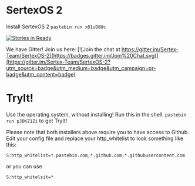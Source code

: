 SertexOS 2
==========
Install SertexOS 2
```pastebin run x01uD8Uc```

[![Stories in Ready](https://badge.waffle.io/Sertex-Team/SertexOS-2.png?label=ready&title=Ready)](https://waffle.io/Sertex-Team/SertexOS-2)

We have Gitter! Join us here: [![Join the chat at https://gitter.im/Sertex-Team/SertexOS-2](https://badges.gitter.im/Join%20Chat.svg)](https://gitter.im/Sertex-Team/SertexOS-2?utm_source=badge&utm_medium=badge&utm_campaign=pr-badge&utm_content=badge)

TryIt!
==========
Use the operating system, without installing!
Run this in the shell: ```pastebin run pJDKZ1Zi``` to get TryIt!

Please note that both installers above require you to have access to Github.
Edit your config file and replace your http_whitelist to look something like this:
```
S:http_whitelist=*.pastebin.com;*.github.com;*.githubusercontent.com
```
or you can use
```
S:http_whitelsit=*
```
